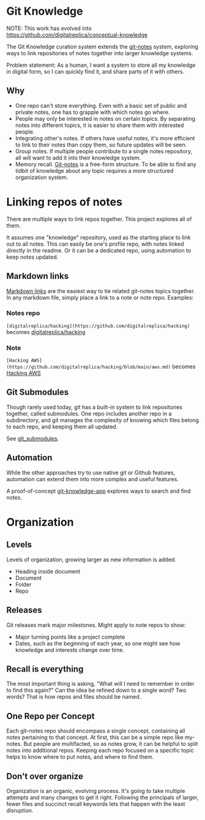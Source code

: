# Git Knowledge

NOTE: This work has evolved into https://github.com/digitalreplica/conceptual-knowledge

The Git Knowledge curation system extends the [git-notes](https://github.com/digitalreplica/git-notes) system, exploring ways to link repositories of notes together into larger knowledge systems.

Problem statement: As a human, I want a system to store all my knowledge in digital form, so I can quickly find it, and share parts of it with others.

## Why
* One repo can't store everything. Even with a basic set of public and private notes, one has to grapple with which notes go where.
* People may only be interested in notes on certain topics. By separating notes into different topics, it is easier to share them with interested people.
* Integrating other's notes. If others have useful notes, it's more efficient to link to their notes than copy them, so future updates will be seen.
* Group notes. If multiple people contribute to a single notes repository, all will want to add it into their knowledge system.
* Memory recall. [Git-notes](https://github.com/digitalreplica/git-notes) is a free-form structure. To be able to find any tidbit of knowledge about any topic requires a more structured organization system.

# Linking repos of notes
There are multiple ways to link repos together. This project explores all of them.

It assumes one "knowledge" repository, used as the starting place to link out to all notes. This can easily be one's profile repo, with notes linked directly in the readme. Or it can be a dedicated repo, using automation to keep notes updated.

##  Markdown links
[Markdown links](https://docs.github.com/en/github/writing-on-github/getting-started-with-writing-and-formatting-on-github/basic-writing-and-formatting-syntax#links) are the easiest way to tie related git-notes topics together. In any markdown file, simply place a link to a note or note repo. Examples:

### Notes repo
```[digitalreplica/hacking](https://github.com/digitalreplica/hacking)``` becomes [digitalreplica/hacking](https://github.com/digitalreplica/hacking)

### Note
```[Hacking AWS](https://github.com/digitalreplica/hacking/blob/main/aws.md)```  becomes [Hacking AWS](https://github.com/digitalreplica/hacking/blob/main/aws.md)

## Git Submodules
Though rarely used today, git has a built-in system to link repositories together, called submodules. One repo includes another repo in a subdirectory, and git manages the complexity of knowing which files belong to each repo, and keeping them all updated.

See [git_submodules](./git_submodules.md).

## Automation
While the other approaches try to use native git or Github features, automation can extend them into more complex and useful features.

A proof-of-concept [git-knowledge-app](./git-knowledge-app.md) explores ways to search and find notes.

# Organization

## Levels
Levels of organization, growing larger as new information is added.
* Heading inside document
* Document
* Folder
* Repo

## Releases
Git releases mark major milestones. Might apply to note repos to show:
* Major turning points like a project complete
* Dates, such as the beginning of each year, so one might see how knowledge and interests change over time.

## Recall is everything
The most important thing is asking, "What will I need to remember in order to find this again?" Can the idea be refined down to a single word? Two words? That is how repos and files should be named.

## One Repo per Concept
Each git-notes repo should encompass a single concept, containing all notes pertaining to that concept. At first, this can be a simple repo like my-notes. But people are multifacted, so as notes grow, it can be helpful to split notes into additional repos. Keeping each repo focused on a specific topic helps to know where to put notes, and where to find them.

## Don't over organize
Organization is an organic, evolving process. It's going to take multiple attempts and many changes to get it right. Following the principals of larger, fewer files and succinct recall keywords lets that happen with the least disruption.
